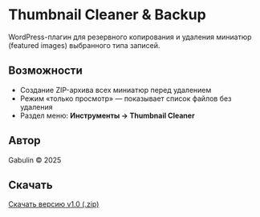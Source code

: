 # Thumbnail Cleaner & Backup

WordPress-плагин для резервного копирования и удаления миниатюр (featured images) выбранного типа записей.

## Возможности
- Создание ZIP-архива всех миниатюр перед удалением  
- Режим «только просмотр» — показывает список файлов без удаления  
- Раздел меню: **Инструменты → Thumbnail Cleaner**

## Автор
Gabulin © 2025

## Скачать
[Скачать версию v1.0 (.zip)](https://github.com/Gabulin/thumbnail-cleaner-backup/archive/refs/tags/v1.0.zip)
